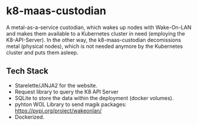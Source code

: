 # k8-maas-custodian
A metal-as-a-service custodian, which wakes up nodes with Wake-On-LAN and makes them available to a Kubernetes cluster in need (employing the K8-API-Server). In the other way, the k8-maas-custodian decomissions metal (physical nodes), which is not needed anymore by the Kubernetes cluster and puts them asleep.

## Tech Stack
- Starelette/JINJA2 for the website.
- Request library to query the K8 API Server
- SQLite to store the data within the deployment (docker volumes).
- pyhton WOL Library to send magik packages: https://pypi.org/project/wakeonlan/ 
- Dockerized.
